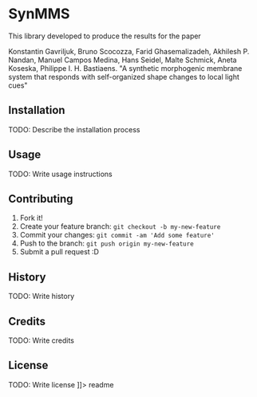 # SynMMS
<snippet>
  <content><![CDATA[
# ${1:Project Name}

This library developed to produce the results for the paper

Konstantin Gavriljuk, Bruno Scocozza, Farid Ghasemalizadeh, Akhilesh P. Nandan, Manuel Campos Medina, Hans Seidel, Malte Schmick, Aneta Koseska, Philippe I. H. Bastiaens.
"A synthetic morphogenic membrane system that responds with self-organized shape changes to local light cues"

## Installation

TODO: Describe the installation process

## Usage

TODO: Write usage instructions

## Contributing

1. Fork it!
2. Create your feature branch: `git checkout -b my-new-feature`
3. Commit your changes: `git commit -am 'Add some feature'`
4. Push to the branch: `git push origin my-new-feature`
5. Submit a pull request :D

## History

TODO: Write history

## Credits

TODO: Write credits

## License

TODO: Write license
]]></content>
  <tabTrigger>readme</tabTrigger>
</snippet>
